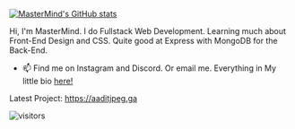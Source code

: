 [![MasterMind's GitHub stats](https://github-readme-stats.vercel.app/api?username=memastermind&hide=stars&count_private=true&show_icons=true&title_color=21ebd3&bg_color=2A2D32&icon_color=21ebd3&text_color=fff200)](https://github.com/anuraghazra/github-readme-stats)


Hi, I'm MasterMind. I do Fullstack Web Development. Learning much about Front-End Design and CSS. Quite good at Express with MongoDB for the Back-End.
- 📫 Find me on Instagram and Discord. Or email me. Everything in My little bio [here!](https://www.memastermind.tk)

Latest Project: https://aaditjpeg.ga 

![visitors](https://visitor-badge.glitch.me/badge?page_id=memastermind.visitor-badge)


